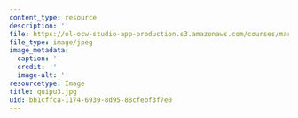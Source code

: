 ```yaml
---
content_type: resource
description: ''
file: https://ol-ocw-studio-app-production.s3.amazonaws.com/courses/mas-962-special-topics-new-textiles-spring-2010/bb1cffca117469398d9588cfebf3f7e0_quipu3.jpg
file_type: image/jpeg
image_metadata:
  caption: ''
  credit: ''
  image-alt: ''
resourcetype: Image
title: quipu3.jpg
uid: bb1cffca-1174-6939-8d95-88cfebf3f7e0
---
```

